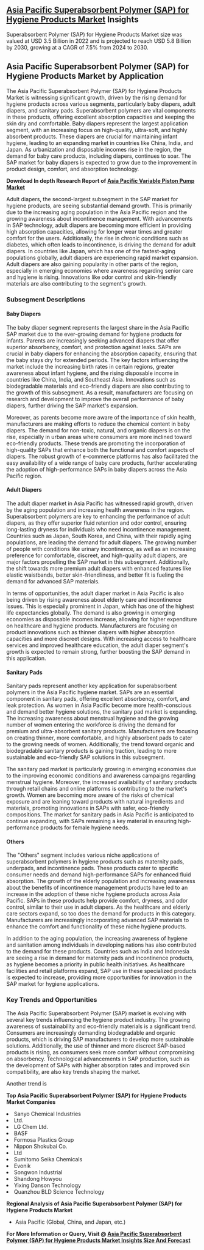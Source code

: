 <h2><a href="https://www.verifiedmarketreports.com/download-sample/?rid=271218&amp;utm_source=Github-Feb&amp;utm_medium=225" target="_blank">Asia Pacific Superabsorbent Polymer (SAP) for Hygiene Products Market</a> Insights</h2><p>Superabsorbent Polymer (SAP) for Hygiene Products Market size was valued at USD 3.5 Billion in 2022 and is projected to reach USD 5.8 Billion by 2030, growing at a CAGR of 7.5% from 2024 to 2030.</p><p><h2>Asia Pacific Superabsorbent Polymer (SAP) for Hygiene Products Market by Application</h2> <p>The Asia Pacific Superabsorbent Polymer (SAP) for Hygiene Products Market is witnessing significant growth, driven by the rising demand for hygiene products across various segments, particularly baby diapers, adult diapers, and sanitary pads. Superabsorbent polymers are vital components in these products, offering excellent absorption capacities and keeping the skin dry and comfortable. Baby diapers represent the largest application segment, with an increasing focus on high-quality, ultra-soft, and highly absorbent products. These diapers are crucial for maintaining infant hygiene, leading to an expanding market in countries like China, India, and Japan. As urbanization and disposable incomes rise in the region, the demand for baby care products, including diapers, continues to soar. The SAP market for baby diapers is expected to grow due to the improvement in product design, comfort, and absorption technology. <p><strong>Download In depth Research Report of <a href="https://www.verifiedmarketreports.com/download-sample/?rid=236118&amp;utm_source=Pulse-Dec&amp;utm_medium=225" target="_blank">Asia Pacific Variable Piston Pump Market</a></strong></p></p> <p>Adult diapers, the second-largest subsegment in the SAP market for hygiene products, are seeing substantial demand growth. This is primarily due to the increasing aging population in the Asia Pacific region and the growing awareness about incontinence management. With advancements in SAP technology, adult diapers are becoming more efficient in providing high absorption capacities, allowing for longer wear times and greater comfort for the users. Additionally, the rise in chronic conditions such as diabetes, which often leads to incontinence, is driving the demand for adult diapers. In countries like Japan, which has one of the fastest-aging populations globally, adult diapers are experiencing rapid market expansion. Adult diapers are also gaining popularity in other parts of the region, especially in emerging economies where awareness regarding senior care and hygiene is rising. Innovations like odor control and skin-friendly materials are also contributing to the segment's growth.</p> <h3>Subsegment Descriptions</h3> <h4>Baby Diapers</h4> <p>The baby diaper segment represents the largest share in the Asia Pacific SAP market due to the ever-growing demand for hygiene products for infants. Parents are increasingly seeking advanced diapers that offer superior absorbency, comfort, and protection against leaks. SAPs are crucial in baby diapers for enhancing the absorption capacity, ensuring that the baby stays dry for extended periods. The key factors influencing the market include the increasing birth rates in certain regions, greater awareness about infant hygiene, and the rising disposable income in countries like China, India, and Southeast Asia. Innovations such as biodegradable materials and eco-friendly diapers are also contributing to the growth of this subsegment. As a result, manufacturers are focusing on research and development to improve the overall performance of baby diapers, further driving the SAP market's expansion. <p>Moreover, as parents become more aware of the importance of skin health, manufacturers are making efforts to reduce the chemical content in baby diapers. The demand for non-toxic, natural, and organic diapers is on the rise, especially in urban areas where consumers are more inclined toward eco-friendly products. These trends are promoting the incorporation of high-quality SAPs that enhance both the functional and comfort aspects of diapers. The robust growth of e-commerce platforms has also facilitated the easy availability of a wide range of baby care products, further accelerating the adoption of high-performance SAPs in baby diapers across the Asia Pacific region.</p> <h4>Adult Diapers</h4> <p>The adult diaper market in Asia Pacific has witnessed rapid growth, driven by the aging population and increasing health awareness in the region. Superabsorbent polymers are key to enhancing the performance of adult diapers, as they offer superior fluid retention and odor control, ensuring long-lasting dryness for individuals who need incontinence management. Countries such as Japan, South Korea, and China, with their rapidly aging populations, are leading the demand for adult diapers. The growing number of people with conditions like urinary incontinence, as well as an increasing preference for comfortable, discreet, and high-quality adult diapers, are major factors propelling the SAP market in this subsegment. Additionally, the shift towards more premium adult diapers with enhanced features like elastic waistbands, better skin-friendliness, and better fit is fueling the demand for advanced SAP materials. <p>In terms of opportunities, the adult diaper market in Asia Pacific is also being driven by rising awareness about elderly care and incontinence issues. This is especially prominent in Japan, which has one of the highest life expectancies globally. The demand is also growing in emerging economies as disposable incomes increase, allowing for higher expenditure on healthcare and hygiene products. Manufacturers are focusing on product innovations such as thinner diapers with higher absorption capacities and more discreet designs. With increasing access to healthcare services and improved healthcare education, the adult diaper segment's growth is expected to remain strong, further boosting the SAP demand in this application.</p> <h4>Sanitary Pads</h4> <p>Sanitary pads represent another key application for superabsorbent polymers in the Asia Pacific hygiene market. SAPs are an essential component in sanitary pads, offering excellent absorbency, comfort, and leak protection. As women in Asia Pacific become more health-conscious and demand better hygiene solutions, the sanitary pad market is expanding. The increasing awareness about menstrual hygiene and the growing number of women entering the workforce is driving the demand for premium and ultra-absorbent sanitary products. Manufacturers are focusing on creating thinner, more comfortable, and highly absorbent pads to cater to the growing needs of women. Additionally, the trend toward organic and biodegradable sanitary products is gaining traction, leading to more sustainable and eco-friendly SAP solutions in this subsegment. <p>The sanitary pad market is particularly growing in emerging economies due to the improving economic conditions and awareness campaigns regarding menstrual hygiene. Moreover, the increased availability of sanitary products through retail chains and online platforms is contributing to the market's growth. Women are becoming more aware of the risks of chemical exposure and are leaning toward products with natural ingredients and materials, promoting innovations in SAPs with safer, eco-friendly compositions. The market for sanitary pads in Asia Pacific is anticipated to continue expanding, with SAPs remaining a key material in ensuring high-performance products for female hygiene needs.</p> <h4>Others</h4> <p>The "Others" segment includes various niche applications of superabsorbent polymers in hygiene products such as maternity pads, underpads, and incontinence pads. These products cater to specific consumer needs and demand high-performance SAPs for enhanced fluid absorption. The growth of the elderly population and increasing awareness about the benefits of incontinence management products have led to an increase in the adoption of these niche hygiene products across Asia Pacific. SAPs in these products help provide comfort, dryness, and odor control, similar to their use in adult diapers. As the healthcare and elderly care sectors expand, so too does the demand for products in this category. Manufacturers are increasingly incorporating advanced SAP materials to enhance the comfort and functionality of these niche hygiene products. <p>In addition to the aging population, the increasing awareness of hygiene and sanitation among individuals in developing nations has also contributed to the demand for these products. Countries such as India and Indonesia are seeing a rise in demand for maternity pads and incontinence products, as hygiene becomes a priority in public health initiatives. As healthcare facilities and retail platforms expand, SAP use in these specialized products is expected to increase, providing more opportunities for innovation in the SAP market for hygiene applications.</p> <h3>Key Trends and Opportunities</h3> <p>The Asia Pacific Superabsorbent Polymer (SAP) market is evolving with several key trends influencing the hygiene product industry. The growing awareness of sustainability and eco-friendly materials is a significant trend. Consumers are increasingly demanding biodegradable and organic products, which is driving SAP manufacturers to develop more sustainable solutions. Additionally, the use of thinner and more discreet SAP-based products is rising, as consumers seek more comfort without compromising on absorbency. Technological advancements in SAP production, such as the development of SAPs with higher absorption rates and improved skin compatibility, are also key trends shaping the market.</p> <p>Another trend is</p><p><strong>Top Asia Pacific Superabsorbent Polymer (SAP) for Hygiene Products Market Companies</strong></p><div data-test-id=""><p><li>Sanyo Chemical Industries</li><li> Ltd.</li><li> LG Chem Ltd.</li><li> BASF</li><li> Formosa Plastics Group</li><li> Nippon Shokubai Co.</li><li> Ltd</li><li> Sumitomo Seika Chemicals</li><li> Evonik</li><li> Songwon Industrial</li><li> Shandong Howyou</li><li> Yixing Danson Technology</li><li> Quanzhou BLD Science Technology</li></p><div><strong>Regional Analysis of&nbsp;Asia Pacific Superabsorbent Polymer (SAP) for Hygiene Products Market</strong></div><ul><li dir="ltr"><p dir="ltr">Asia Pacific (Global, China, and Japan, etc.)</p></li></ul><p><strong>For More Information or Query, Visit @&nbsp;</strong><strong><a href="https://www.verifiedmarketreports.com/product/superabsorbent-polymer-sap-for-hygiene-products-market/?utm_source=Github-Feb&amp;utm_medium=225" target="_blank">Asia Pacific Superabsorbent Polymer (SAP) for Hygiene Products Market Insights Size And Forecast</a></strong></p></div><h2>&nbsp;</h2><div data-test-id="">&nbsp;</div>
